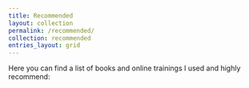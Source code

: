 ```yaml
---
title: Recommended
layout: collection
permalink: /recommended/
collection: recommended
entries_layout: grid
---
```


Here you can find a list of books and online trainings I used and highly recommend:
